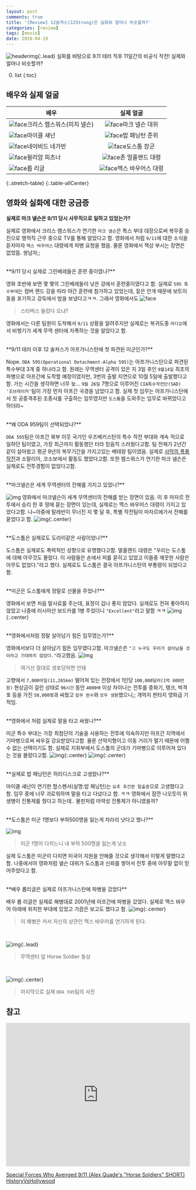 ```yaml
---
layout: post
comments: true
title: '[Review] 12솔져스(12Strong)은 실화와 얼마나 비슷할까?'
categories: [review]
tags: [movie]
date: 2018-04-19
---
```

![headerimg](/assets/img/post/12Strong/post-head.png){:.lead}
실화를 바탕으로 9.11 테러 직후 11일간의 비공식 작전! 실제와 얼마나 비슷할까?

0. list
{:toc}


## 배우와 실제 얼굴

|배우|실제 얼굴|
|---------------|:---------------:|
|![face](/assets/img/post/12Strong/01.jpg)크리스 헴스워스(미치 넬슨)|![face](/assets/img/post/12Strong/01-1.jpg)마크 넬슨 대위|
|![face](/assets/img/post/12Strong/02.jpg)마이클 섀넌|![face](/assets/img/post/12Strong/02-1.jpg)밥 패닝턴 준위|
|![face](/assets/img/post/12Strong/03.jpg)네이비드 네가반|![face](/assets/img/post/12Strong/03-1.jpg)도스툼 장군|
|![face](/assets/img/post/12Strong/04.jpg)윌리암 피츠너|![face](/assets/img/post/12Strong/04-1.jpg)존 멀홀랜드 대령|
|![face](/assets/img/post/12Strong/05.jpg)롭 리글|![face](/assets/img/post/12Strong/05-1.jpg)맥스 바우어스 대령|
{:.stretch-table}
{:.table-allCenter}



## 영화와 실화에 대한 궁금증
**실제로 마크 넬슨은 9/11 당시 사무직으로 일하고 있었는가?**

실제로 영화에서 크리스 헴스워스가 연기한 `마크 넬슨`은 특스 부대 대장으로써 복무중 승진으로 행적직 근무 중으로 TV를 통해 알았다고 함. 영화에서 처럼 `9/11`에 대한 소식을 듣자마자 `맥스 바우어스` 대령에게 파병 요청을 했음. 물론 영화에서 책상 부시는 장면은 없었뜸. 쌍남자;;

<br>
**9/11 당시 실제로 그린베레들은 훈련 중이였나?**

영화 초반에 보면 몇 몇의 그린베레들이 낮은 강에서 훈련중이였다고 함. 실제로 `595 특수부대`는 컴버 랜드 강을 따라 야간 훈련에 참가하고 있었는데, 짙은 안개 때문에 보트이동을 포기하고 강둑에서 밤을 보냈다고ㅋㅋ. 그래서 영화에서도 
![face](/assets/img/post/12Strong/001.png)
>스타벅스 들렀다 오냐?

영화에서는 다른 팀원이 도착해서 `9/11` 상황을 알려주지만 실제로는 복귀도중 `라디오`에서 비행기가 세계 무역 센터에 자폭하는 것을 알았다고 함.

<br>
**9/11 테러 이후 12 솔져스가 아프가니스탄에 첫 파견된 미군인가?**

Nope. `ODA 595(Operational Detachment-Alpha 595)`는 아프가니스탄으로 파견된 특수부대 3개 중 하나라고 함. 원래는 무역센터 공격이 있은 지 3일 후인 `9월14일` 최초의 파병으로 아프간에 도착할 예정이였지만, 3번의 출발 지연으로 10월 5일에 출발했다고함. 가는 시간을 생각하면 너무 늦...
`9월 26일` 7명으로 이루어진 `CIA특수작전단(SAD) '조브레이커'`팀이 가장 먼저 아프간 국경을 넘었다고 함.
실제 첫 임무는 아프가니스탄에서 첫 공중격추된 조종사를 구출하는 임무였지만 `도스툼`을 도와주는 임무로 바뀌었다고 하더라~

<br>
**왜 ODA 959팀이 선택되었나?**

`ODA 595`팀은 아프간 북부 이웃 국가인 우즈베키스탄의 특수 작전 부대와 계속 적으로 일하던 팀이였고, 가장 최근까지 활동했던 터라 믿음직 스러웠다고함. 팀 전체가 2년간 같이 살아왔고 평균 8년의 복무기간을 가지고있는 베테랑 팀이였음. 실제로 [사막의 폭풍작전](https://namu.wiki/w/%EA%B1%B8%ED%94%84%20%EC%A0%84%EC%9F%81?from=%EA%B1%B8%ED%94%84%EC%A0%84#s-3.3)과 소말리아, 코소보에서 활동도 했었다고함. 또한 헴스워스가 연기한 마크 넬슨은 실제로도 전투경험이 없었다고함.

<br>
**마크넬슨은 세계 무역센터의 잔해를 가지고 있었나?**

![img](/assets/img/post/12Strong/002.png)
영화에서 마크넬슨이 세계 무역센터의 잔해를 받는 장면이 있음. 이 후 마자르 전투에서 승리 한 후 땅에 묻는 장면이 있는데,
실제로는 맥스 바우어스 대령이 가지고 있었다고함. 나~아중에 탈레반이 무너진 지 몇 달 후, 특별 작전팀이 마자르에가서 잔해를 묻었다고 함.
![img](/assets/img/post/12Strong/003.png){:.center}

<br>
**도스툼은 실제로도 도라이같은 사람이었나?**

도스톰은 실제로도 폭력적인 성향으로 유명했다고함. 멀홀랜드 대령은 "우리는 도스툼에 대해 아무것도 몰랐다. 이 사람들은 손에서 피를 묻히고 있었고 이들중 깨끗한 사람은 아무도 없었다."라고 했다. 실제로도 도스툼은 결국 아프가니스탄의 부통령이 되었다고 함.

<br>
**미군은 도스툼에게 정말로 선물을 주었나?**

영화에서 보면 처음 말사료를 주는데, 표정이 겁나 좋지 않았다. 실제로도 전혀 좋아하지 않았고 나중에 러시아산 보드카를 1병 주었더니 `"Excellent"`라고 말함 ㅋㅋ
![img](/assets/img/post/12Strong/004.png){:.center}

<br>
**영화에서처럼 정말 살아남기 힘든 임무였는가?**

영화에서보다 더 살아남기 힘든 임무였다고함. 마크넬슨은 `"그 누구도 우리가 살아남을 것이라고 기대하지 않았다."`라고했음. 
![img](/assets/img/post/12Strong/005.png)
>여기선 절대로 생포당하면 안돼

고향에서 `7,000마일(11,265km)` 떨어져 있는 전장에서 1인당 `100,000달러(1억 600만원)` 현상금이 걸린 상태로 `96시간` 동안 `4000배` 이상 차이나는 전투를 중화기, 탱크, 박격포 등을 가진 `50,000명`과 싸웠고 `임무 완수`와 `모두 생환`했으니;; 개억지 판타지 영화급 기적임.

<br>
**영화에서 처럼 실제로 말을 타고 싸웠나?**

미군 특수 부대는 가장 최첨단의 기술을 사용하는 전투에 익숙하지만 아프간 지역에서 기마병으로써 싸우길 강요받았다고함. 물론 산악지형이고 이동 거리가 멀기 때문에 어쩔 수 없는 선택이기도 함. 실제로 지휘부에서 도스툼의 군대가 기마병으로 이루어져 있다는 것을 몰랐다고함.
![img](/assets/img/post/12Strong/006.png){:.center}
![img](/assets/img/post/12Strong/007.png){:.center}

<br>
**실제로 밥 패닝턴은 허리디스크로 고생핬나?**

마이클 섀넌이 연기한 할스펜서(실명:밥 패닝턴)는 `요추 추간판 탈출증`으로 고생했다고함. 임무 중에 너무 괴로워하며 말을 타고 다녔다고 함. ㅋㅋ 영화에서 잠깐 나오듯이 위생병이 진통제를 줬다고 하는데.. 몰핀처럼 마약성 진통제가 아니였을까?

<br>
**도스툼은 미군 1명보다 부하500명을 잃는게 차라리 낫다고 했나?**

![img](/assets/img/post/12Strong/008.png)
>미군 1명이 다치느니 내 부하 500명을 잃는게 낫소

실제 도스툼은 미군이 다치면 미국이 지원을 안해줄 것으로 생각해서 이렇게 말했다고함. 나중에서야 영화처럼 넬슨 대위가 도스툼과 신뢰를 쌓아서 전투 중에 아무말 없이 믿어주었다고 함.

<br>
**배우 롭리글은 실제로 아프가니스탄에 파병을 갔었다**

배우 롭 리글은 실제로 해병대로 2001년에 아프간에 파병을 갔었다. 실제로 맥스 바우어 아래에 위치한 부대에 있었고 가끔은 보고도 했다고 함.
![img](/assets/img/post/12Strong/009.png){:.center}
>이 해병은 커서 자신의 상관인 맥스 바우어를 연기하게 된다.
</br>

![img](/assets/img/post/12Strong/010.png){:.lead}
>무역센터 앞 Horse Soldier 동상
</br>

![img](/assets/img/post/12Strong/011.png){:.center}
>마지막으로 실제 `ODA 595`팀의 사진


## 참고
<iframe width="100%" height="392" src="https://www.youtube.com/embed/Zxag9p-63RU?rel=0" frameborder="0" allow="autoplay; encrypted-media" allowfullscreen></iframe>
</br>

[Special Forces Who Avenged 9/11 (Alex Quade's "Horse Soldiers" SHORT)](https://youtu.be/nvTSsMKfL2c)
[HistoryVsHollywood](http://www.historyvshollywood.com/reelfaces/12-stron/)